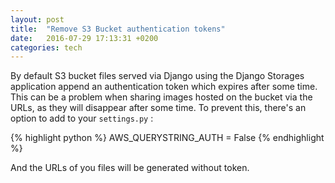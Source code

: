 ```yaml
---
layout: post
title:  "Remove S3 Bucket authentication tokens"
date:   2016-07-29 17:13:31 +0200
categories: tech
---
```


By default S3 bucket files served via Django using the Django Storages
application append an authentication token which expires after some time. This
can be a problem when sharing images hosted on the bucket via the URLs, as they
will disappear after some time. To prevent this, there's an option to add to
your `settings.py` :

{% highlight python %}
AWS_QUERYSTRING_AUTH = False
{% endhighlight %}

And the URLs of you files will be generated without token.
